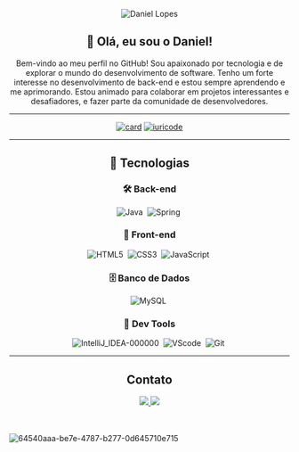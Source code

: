 <div align="center">

![Daniel Lopes](https://capsule-render.vercel.app/api?type=waving&height=200&color=gradient&text=Daniel%20Lopes&textBg=false)
  
</div>

<div align="center">

## 👋 Olá, eu sou o Daniel!

Bem-vindo ao meu perfil no GitHub! Sou apaixonado por tecnologia e de explorar o mundo do desenvolvimento de software. Tenho um forte interesse no desenvolvimento de back-end e estou sempre aprendendo e me aprimorando. Estou animado para colaborar em projetos interessantes e desafiadores, e fazer parte da comunidade de desenvolvedores.

</div>

---

<div align="center">
  
  [![card](https://github-readme-stats.vercel.app/api?username=danllopes&theme=default&show_icons=true)](https://github.com/danllopes)
  [![iuricode](https://github-readme-stats.vercel.app/api/top-langs/?username=danllopes&layout=compact)](https://github.com/danllopes)

</div>

---

<div align="center">

## 🚀 Tecnologias

### 🛠️ Back-end

![Java](https://github.com/danllopes/danllopes/assets/167463660/c7f1437a-70dd-4a9f-87fd-dfc5bd8e999d)&nbsp;
![Spring](https://github.com/danllopes/danllopes/assets/167463660/946134aa-bf1a-4524-9a2a-29ff0ae9e84c)&nbsp;

### 🎨 Front-end

![HTML5](https://github.com/danllopes/danllopes/assets/167463660/f4822cfc-07f0-4178-9bdc-439514d6be10)&nbsp;
![CSS3](https://github.com/danllopes/danllopes/assets/167463660/0ec66c46-9acc-418f-af50-76922c3e4712)&nbsp;
![JavaScript](https://github.com/danllopes/danllopes/assets/167463660/d94251a2-1f93-417c-abad-92c59b515a9c)&nbsp;

### 🗄️ Banco de Dados

![MySQL](https://github.com/danllopes/danllopes/assets/167463660/121c7089-c510-49f4-bb45-a7b793a619a2)&nbsp;

### 🧰 Dev Tools

![IntelliJ_IDEA-000000](https://github.com/danllopes/danllopes/assets/167463660/f1f3befc-d75c-458f-bfd6-cbd65ed25806)&nbsp;
![VScode](https://img.shields.io/badge/vscode-4285F4?style=for-the-badge&logo=vscode&logoColor=white)&nbsp;
![Git](https://img.shields.io/badge/GIT-E44C30?style=for-the-badge&logo=git&logoColor=white)&nbsp;

</div>

---

<div align="center">

## Contato

<a href="mailto:danielanderson.lopes0@gmail.com">
  <img src="https://img.shields.io/badge/Gmail-D14836?style=for-the-badge&logo=gmail&logoColor=white">
</a>
<a href="https://www.linkedin.com/in/danielandersonlopes/" target="_blank">
  <img src="https://img.shields.io/badge/-LinkedIn-%230077B5?style=for-the-badge&logo=linkedin&logoColor=white" target="_blank">
</a> 

</div>

<br>
<br>

![64540aaa-be7e-4787-b277-0d645710e715](https://github.com/danllopes/danllopes/assets/167463660/966ddebd-4592-4e93-a321-fb88a9c0a8a8)
